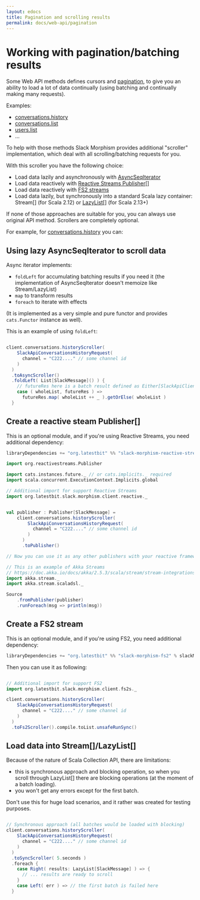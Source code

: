 ```yaml
---
layout: edocs
title: Pagination and scrolling results
permalink: docs/web-api/pagination
---
```

# Working with pagination/batching results
Some Web API methods defines cursors and [pagination](https://api.slack.com/docs/pagination), to give you an ability to load a lot of data
continually (using batching and continually making many requests).

Examples:
* [conversations.history](https://api.slack.com/methods/conversations.history)
* [conversations.list](https://api.slack.com/methods/conversations.list)
* [users.list](https://api.slack.com/methods/users.list)
* ...

To help with those methods Slack Morphism provides additional "scroller" implementation, which deal with 
all scrolling/batching requests for you.

With this scroller you have the following choice:

* Load data lazily and asynchronously with [AsyncSeqIterator](/api/org/latestbit/slack/morphism/concurrent/AsyncSeqIterator.html)
* Load data reactively with [Reactive Streams Publisher[]](https://www.reactive-streams.org/reactive-streams-1.0.3-javadoc/org/reactivestreams/Publisher.html) 
* Load data reactively with [FS2 streams](https://fs2.io/)
* Load data lazily, but synchronously into a standard Scala lazy container: Stream[] (for Scala 2.12) or [LazyList[]](https://www.scala-lang.org/api/current/scala/collection/immutable/LazyList.html) (for Scala 2.13+)

If none of those approaches are suitable for you, you can always use original API method. 
Scrollers are completely optional.

For example, for [conversations.history](https://api.slack.com/methods/conversations.history) you can:

## Using lazy AsyncSeqIterator to scroll data

Async iterator implements:
* `foldLeft` for accumulating batching results if you need it (the implementation of AsyncSeqIterator doesn't memoize like Stream/LazyList)
* `map` to transform results
* `foreach` to iterate with effects

(It is implemented as a very simple and pure functor and provides `cats.Functor` instance as well).

This is an example of using `foldLeft`:
```scala

client.conversations.historyScroller(
    SlackApiConversationsHistoryRequest(
      channel = "C222...." // some channel id
    )
  )
  .toAsyncScroller()
  .foldLeft( List[SlackMessage]() ) {
    // futureRes here is a batch result defined as Either[SlackApiClientError, List[SlackMessage]]
    case ( wholeList, futureRes ) =>
      futureRes.map( wholeList ++ _ ).getOrElse( wholeList )     
  }
```

## Create a reactive steam Publisher[]
This is an optional module, and if you're using Reactive Streams, you need additional dependency:

```scala
libraryDependencies += "org.latestbit" %% "slack-morphism-reactive-streams" % slackMorphismVer
```

```scala
import org.reactivestreams.Publisher

import cats.instances.future._ // or cats.implicits._ required
import scala.concurrent.ExecutionContext.Implicits.global

// Additional import for support Reactive Streams
import org.latestbit.slack.morphism.client.reactive._


val publisher : Publisher[SlackMessage] = 
    client.conversations.historyScroller(
        SlackApiConversationsHistoryRequest(
          channel = "C222...." // some channel id
        )
      )
      .toPublisher()

// Now you can use it as any other publishers with your reactive frameworks (like Akka Streams, etc)

// This is an example of Akka Streams
// https://doc.akka.io/docs/akka/2.5.3/scala/stream/stream-integrations.html#integrating-with-reactive-streams
import akka.stream._
import akka.stream.scaladsl._

Source
    .fromPublisher(publisher)
    .runForeach(msg => println(msg))

```

## Create a FS2 stream
This is an optional module, and if you're using FS2, you need additional dependency:

```scala
libraryDependencies += "org.latestbit" %% "slack-morphism-fs2" % slackMorphismVer
```

Then you can use it as following:

```scala

// Additional import for support FS2
import org.latestbit.slack.morphism.client.fs2s._

client.conversations.historyScroller(
    SlackApiConversationsHistoryRequest(
      channel = "C222...." // some channel id
    )
  )
  .toFs2Scroller().compile.toList.unsafeRunSync() 

``` 

## Load data into Stream[]/LazyList[]

Because of the nature of Scala Collection API, there are limitations:

* this is synchronous approach and blocking operation, so when you scroll through LazyList[] there are blocking operations (at the moment of a batch loading).
* you won't get any errors except for the first batch.

Don't use this for huge load scenarios, and it rather was created for testing purposes.

```scala

// Synchronous approach (all batches would be loaded with blocking)
client.conversations.historyScroller(
    SlackApiConversationsHistoryRequest(
      channel = "C222...." // some channel id
    )
  )
  .toSyncScroller( 5.seconds )
  .foreach {
    case Right( results: LazyList[SlackMessage] ) => {
      // ... results are ready to scroll
    }
    case Left( err ) => // the first batch is failed here
  }

```
